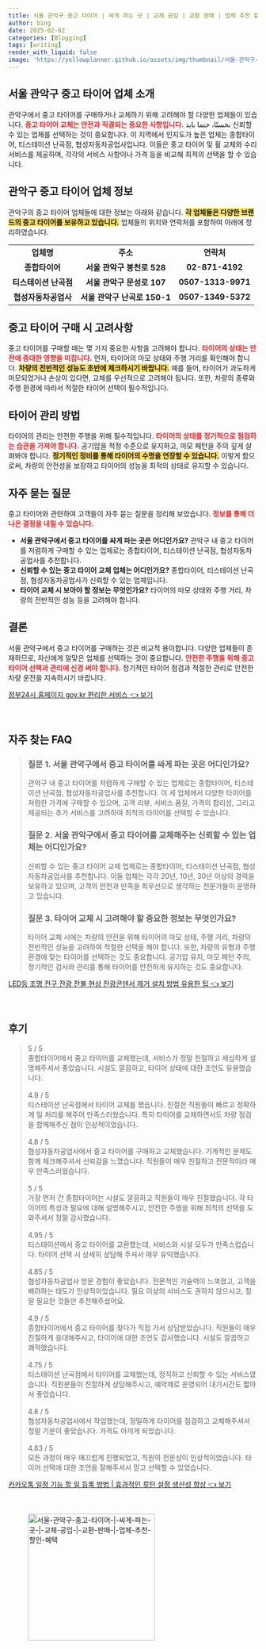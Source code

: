 ```yaml
---
title: 서울 관악구 중고 타이어 | 싸게 파는 곳 | 교체 공임 | 교환 판매 | 업체 추천 할인 혜택
author: bing
date: 2025-02-02
categories: [Blogging]
tags: [writing]
render_with_liquid: false
image: 'https://yellowplanner.github.io/assets/img/thumbnail/서울-관악구-중고-타이어-|-싸게-파는-곳-|-교체-공임-|-교환-판매-|-업체-추천-할인-혜택.webp'
---
```



<h2 id='서울 관악구 중고 타이어 업체 소개'>서울 관악구 중고 타이어 업체 소개</h2>

<p>관악구에서 중고 타이어를 구매하거나 교체하기 위해 고려해야 할 다양한 업체들이 있습니다. <b><span style="color: #ee2323;">중고 타이어 교체는 안전과 직결되는 중요한 사항입니다.</span></b> نخستًا، حتما باید 신뢰할 수 있는 업체를 선택하는 것이 중요합니다. 이 지역에서 인지도가 높은 업체는 종합타이어, 티스테이션 난곡점, 협성자동차공업사입니다. 이들은 중고 타이어 및 휠 교체와 수리 서비스를 제공하며, 각각의 서비스 사항이나 가격 등을 비교해 최적의 선택을 할 수 있습니다.</p>

<h2 id='관악구 중고 타이어 업체 정보'>관악구 중고 타이어 업체 정보</h2>

<p>관악구의 중고 타이어 업체들에 대한 정보는 아래와 같습니다. <b><span style="background-color: #ffe066;">각 업체들은 다양한 브랜드의 중고 타이어를 보유하고 있습니다.</span></b> 업체들의 위치와 연락처를 포함하여 아래에 정리하였습니다.</p>

<table>
    <tr>
        <td style="text-align: center; height: 17px;"><b>업체명</b></td>
        <td style="text-align: center; height: 17px;"><b>주소</b></td>
        <td style="text-align: center; height: 17px;"><b>연락처</b></td>
    </tr>
    <tr>
        <td style="text-align: center; height: 17px;"><b>종합타이어</b></td>
        <td style="text-align: center; height: 17px;"><b>서울 관악구 봉천로 528</b></td>
        <td style="text-align: center; height: 17px;"><b>02-871-4192</b></td>
    </tr>
    <tr>
        <td style="text-align: center; height: 17px;"><b>티스테이션 난곡점</b></td>
        <td style="text-align: center; height: 17px;"><b>서울 관악구 문성로 107</b></td>
        <td style="text-align: center; height: 17px;"><b>0507-1313-9971</b></td>
    </tr>
    <tr>
        <td style="text-align: center; height: 17px;"><b>협성자동차공업사</b></td>
        <td style="text-align: center; height: 17px;"><b>서울 관악구 난곡로 150-1</b></td>
        <td style="text-align: center; height: 17px;"><b>0507-1349-5372</b></td>
    </tr>
</table>

<h2 id='중고 타이어 구매 시 고려사항'>중고 타이어 구매 시 고려사항</h2>

<p>중고 타이어를 구매할 때는 몇 가지 중요한 사항을 고려해야 합니다. <b><span style="color: #ee2323;">타이어의 상태는 안전에 중대한 영향을 미칩니다.</span></b> 먼저, 타이어의 마모 상태와 주행 거리를 확인해야 합니다. <b><span style="background-color: #ffe066;">차량의 전반적인 성능도 초반에 체크하시기 바랍니다.</span></b> 예를 들어, 타이어가 과도하게 마모되었거나 손상이 있다면, 교체를 우선적으로 고려해야 됩니다. 또한, 차량의 종류와 주행 환경에 따라서 적절한 타이어 선택이 필수적입니다.</p>

<h2 id='타이어 관리 방법'>타이어 관리 방법</h2>

<p>타이어의 관리는 안전한 주행을 위해 필수적입니다. <b><span style="color: #ee2323;">타이어의 상태를 정기적으로 점검하는 습관을 가져야 합니다.</span></b> 공기압을 적정 수준으로 유지하고, 마모 패턴을 주의 깊게 살펴봐야 합니다. <b><span style="background-color: #ffe066;">정기적인 정비를 통해 타이어의 수명을 연장할 수 있습니다.</span></b> 이렇게 함으로써, 차량의 안전성을 보장하고 타이어의 성능을 최적의 상태로 유지할 수 있습니다.</p>

<h2 id='자주 묻는 질문'>자주 묻는 질문</h2>

<p>중고 타이어와 관련하여 고객들이 자주 묻는 질문을 정리해 보았습니다. <b><span style="color: #ee2323;">정보를 통해 더 나은 결정을 내릴 수 있습니다.</span></b></p>

<ul>
    <li><b>서울 관악구에서 중고 타이어를 싸게 파는 곳은 어디인가요?</b> 관악구 내 중고 타이어를 저렴하게 구매할 수 있는 업체로는 종합타이어, 티스테이션 난곡점, 협성자동차공업사를 추천합니다.</li>
    <li><b>신뢰할 수 있는 중고 타이어 교체 업체는 어디인가요?</b> 종합타이어, 티스테이션 난곡점, 협성자동차공업사가 신뢰할 수 있는 업체입니다.</li>
    <li><b>타이어 교체 시 보아야 할 정보는 무엇인가요?</b> 타이어의 마모 상태와 주행 거리, 차량의 전반적인 성능 등을 고려해야 합니다.</li>
</ul>

<h2 id='결론'>결론</h2>

<p>서울 관악구에서 중고 타이어를 구매하는 것은 비교적 용이합니다. 다양한 업체들이 존재하므로, 자신에게 알맞은 업체를 선택하는 것이 중요합니다. <b><span style="color: #ee2323;">안전한 주행을 위해 중고 타이어 선택과 관리에 신경 써야 합니다.</span></b> 정기적인 타이어 점검과 적절한 관리로 안전한 차량 운전을 지속하시기 바랍니다.</p>


<p><a class="click-button" title="정부24시 홈페이지 gov.kr 편리한 서비스" href="https://yellowplanner.github.io/posts/%EC%A0%95%EB%B6%8024%EC%8B%9C-%ED%99%88%ED%8E%98%EC%9D%B4%EC%A7%80-gov.kr-%ED%8E%B8%EB%A6%AC%ED%95%9C-%EC%84%9C%EB%B9%84%EC%8A%A4/" rel="dofollow">정부24시 홈페이지 gov.kr 편리한 서비스 👈 보기</a></p><br>
<h2 id='자주_찾는_FAQ'>자주 찾는 FAQ</h2>
<div itemscope="" itemtype="https://schema.org/FAQPage">
<blockquote>
<div itemscope="" itemprop="mainEntity" itemtype="https://schema.org/Question">
<h3 itemprop="name">질문 1. 서울 관악구에서 중고 타이어를 싸게 파는 곳은 어디인가요?</h3>
<div itemscope="" itemprop="acceptedAnswer" itemtype="https://schema.org/Answer">
<span itemprop="text">
<p>관악구 내 중고 타이어를 저렴하게 구매할 수 있는 업체로는 종합타이어, 티스테이션 난곡점, 협성자동차공업사를 추천합니다. 이 세 업체에서 다양한 타이어를 저렴한 가격에 구매할 수 있으며, 고객 리뷰, 서비스 품질, 가격의 합리성, 그리고 제공되는 추가 서비스를 고려하여 최적의 타이어를 선택할 수 있습니다.</p>
</span>
</div>
</div>
<div itemscope="" itemprop="mainEntity" itemtype="https://schema.org/Question">
<h3 itemprop="name">질문 2. 서울 관악구에서 중고 타이어를 교체해주는 신뢰할 수 있는 업체는 어디인가요?</h3>
<div itemscope="" itemprop="acceptedAnswer" itemtype="https://schema.org/Answer">
<span itemprop="text">
<p>신뢰할 수 있는 중고 타이어 교체 업체로는 종합타이어, 티스테이션 난곡점, 협성자동차공업사를 추천합니다. 이들 업체는 각각 20년, 10년, 30년 이상의 경력을 보유하고 있으며, 고객의 안전과 만족을 최우선으로 생각하는 전문가들이 운영하고 있습니다.</p>
</span>
</div>
</div>
<div itemscope="" itemprop="mainEntity" itemtype="https://schema.org/Question">
<h3 itemprop="name">질문 3. 타이어 교체 시 고려해야 할 중요한 정보는 무엇인가요?</h3>
<div itemscope="" itemprop="acceptedAnswer" itemtype="https://schema.org/Answer">
<span itemprop="text">
<p>타이어 교체 시에는 차량의 안전을 위해 타이어의 마모 상태, 주행 거리, 차량의 전반적인 성능을 고려하여 적절한 선택을 해야 합니다. 또한, 차량의 유형과 주행 환경에 맞는 타이어를 선택하는 것도 중요합니다. 공기압 유지, 마모 패턴 주의, 정기적인 검사와 관리를 통해 타이어를 안전하게 유지하는 것도 중요합니다.</p>
</span>
</div>
</div>
</blockquote>
</div>
<p><a class="click-button" title="LED등 조명 전구 잔광 잔불 현상 잔광콘덴서 제거 설치 방법 유용한 팁" href="https://yellowplanner.github.io/posts/LED%EB%93%B1-%EC%A1%B0%EB%AA%85-%EC%A0%84%EA%B5%AC-%EC%9E%94%EA%B4%91-%EC%9E%94%EB%B6%88-%ED%98%84%EC%83%81-%EC%9E%94%EA%B4%91%EC%BD%98%EB%8D%B4%EC%84%9C-%EC%A0%9C%EA%B1%B0-%EC%84%A4%EC%B9%98-%EB%B0%A9%EB%B2%95-%EC%9C%A0%EC%9A%A9%ED%95%9C-%ED%8C%81/" rel="dofollow">LED등 조명 전구 잔광 잔불 현상 잔광콘덴서 제거 설치 방법 유용한 팁 👈 보기</a></p><br>
<h2 id='후기'>후기</h2>
<div itemscope itemtype="https://schema.org/Product">
  <blockquote>
  <div itemprop="review" itemscope itemtype="https://schema.org/Review">
      <div itemprop="reviewRating" itemscope itemtype="https://schema.org/Rating"> <span itemprop="ratingValue">5</span> / <span itemprop="bestRating">5</span> </div>
      <span itemprop="reviewBody">종합타이어에서 중고 타이어를 교체했는데, 서비스가 정말 친절하고 세심하게 설명해주셔서 좋았습니다. 시설도 깔끔하고, 타이어 상태에 대한 조언도 유용했습니다.</span>
  </div>
  <br>
  <div itemprop="review" itemscope itemtype="https://schema.org/Review">
      <div itemprop="reviewRating" itemscope itemtype="https://schema.org/Rating"> <span itemprop="ratingValue">4.9</span> / <span itemprop="bestRating">5</span> </div>
      <span itemprop="reviewBody">티스테이션 난곡점에서 타이어 교체를 했습니다. 친절한 직원들이 빠르고 정확하게 일 처리를 해주어 만족스러웠습니다. 특히 타이어를 교체하면서도 차량 점검을 함께해주신 점이 인상적이었습니다.</span>
  </div>
  <br>
  <div itemprop="review" itemscope itemtype="https://schema.org/Review">
      <div itemprop="reviewRating" itemscope itemtype="https://schema.org/Rating"> <span itemprop="ratingValue">4.8</span> / <span itemprop="bestRating">5</span> </div>
      <span itemprop="reviewBody">협성자동차공업사에서 중고 타이어를 구매하고 교체했습니다. 기계적인 문제도 함께 체크해주셔서 신뢰감을 느꼈습니다. 직원들이 매우 친절하고 전문적이라 매우 만족스러웠습니다.</span>
  </div>
  <br>
  <div itemprop="review" itemscope itemtype="https://schema.org/Review">
      <div itemprop="reviewRating" itemscope itemtype="https://schema.org/Rating"> <span itemprop="ratingValue">5</span> / <span itemprop="bestRating">5</span> </div>
      <span itemprop="reviewBody">가장 먼저 간 종합타이어는 시설도 깔끔하고 직원들이 매우 친절했습니다. 각 타이어의 특성과 필요에 대해 설명해주시고, 안전한 주행을 위해 최적의 선택을 도와주셔서 정말 감사했습니다.</span>
  </div>
  <br>
  <div itemprop="review" itemscope itemtype="https://schema.org/Review">
      <div itemprop="reviewRating" itemscope itemtype="https://schema.org/Rating"> <span itemprop="ratingValue">4.95</span> / <span itemprop="bestRating">5</span> </div>
      <span itemprop="reviewBody">티스테이션에서 중고 타이어를 교환했는데, 서비스와 시설 모두가 만족스럽습니다. 타이어 선택 시 상세히 상담해 주셔서 매우 유익했습니다.</span>
  </div>
  <br>
  <div itemprop="review" itemscope itemtype="https://schema.org/Review">
      <div itemprop="reviewRating" itemscope itemtype="https://schema.org/Rating"> <span itemprop="ratingValue">4.85</span> / <span itemprop="bestRating">5</span> </div>
      <span itemprop="reviewBody">협성자동차공업사 방문 경험이 좋았습니다. 전문적인 기술력이 느껴졌고, 고객을 배려하는 태도가 인상적이었습니다. 필요 이상의 서비스도 권하지 않으시고, 정말 필요한 것들만 추천해주셨어요.</span>
  </div>
  <br>
  <div itemprop="review" itemscope itemtype="https://schema.org/Review">
      <div itemprop="reviewRating" itemscope itemtype="https://schema.org/Rating"> <span itemprop="ratingValue">4.9</span> / <span itemprop="bestRating">5</span> </div>
      <span itemprop="reviewBody">종합타이어에서 중고 타이어를 찾다가 직접 가서 상담받았습니다. 직원들이 매우 친절하게 응대해주시고, 타이어에 대한 조언도 감사했습니다. 시설도 깔끔하고 쾌적했습니다.</span>
  </div>
  <br>
  <div itemprop="review" itemscope itemtype="https://schema.org/Review">
      <div itemprop="reviewRating" itemscope itemtype="https://schema.org/Rating"> <span itemprop="ratingValue">4.75</span> / <span itemprop="bestRating">5</span> </div>
      <span itemprop="reviewBody">티스테이션 난곡점에서 타이어를 교체했는데, 정직하고 신뢰할 수 있는 서비스였습니다. 직원분들이 친절하게 상담해주시고, 예약제로 운영되어 대기시간도 짧아서 좋았습니다.</span>
  </div>
  <br>
  <div itemprop="review" itemscope itemtype="https://schema.org/Review">
      <div itemprop="reviewRating" itemscope itemtype="https://schema.org/Rating"> <span itemprop="ratingValue">4.8</span> / <span itemprop="bestRating">5</span> </div>
      <span itemprop="reviewBody">협성자동차공업사에서 작업했는데, 정밀하게 타이어를 점검하고 교체해주셔서 정말 기분이 좋았습니다. 가격도 아끼게 되었습니다.</span>
  </div>
  <br>
  <div itemprop="review" itemscope itemtype="https://schema.org/Review">
      <div itemprop="reviewRating" itemscope itemtype="https://schema.org/Rating"> <span itemprop="ratingValue">4.83</span> / <span itemprop="bestRating">5</span> </div>
      <span itemprop="reviewBody">모든 과정이 매우 매끄럽게 진행되었고, 직원의 전문성이 인상적이었습니다. 타이어 선택에 대한 조언을 잘해주셔서 믿고 선택할 수 있었습니다.</span>
  </div>
  </blockquote>
</div>
<p><a class="click-button" title="카카오톡 일정 기능 할 일 등록 방법 | 효과적인 루틴 설정 생산성 향상" href="https://yellowplanner.github.io/posts/%EC%B9%B4%EC%B9%B4%EC%98%A4%ED%86%A1-%EC%9D%BC%EC%A0%95-%EA%B8%B0%EB%8A%A5-%ED%95%A0-%EC%9D%BC-%EB%93%B1%EB%A1%9D-%EB%B0%A9%EB%B2%95-%ED%9A%A8%EA%B3%BC%EC%A0%81%EC%9D%B8-%EB%A3%A8%ED%8B%B4-%EC%84%A4%EC%A0%95-%EC%83%9D%EC%82%B0%EC%84%B1-%ED%96%A5%EC%83%81/" rel="dofollow">카카오톡 일정 기능 할 일 등록 방법 | 효과적인 루틴 설정 생산성 향상 👈 보기</a></p><br>
<figure class="image"><img src="https://yellowplanner.github.io/assets/img/thumbnail/서울-관악구-중고-타이어-|-싸게-파는-곳-|-교체-공임-|-교환-판매-|-업체-추천-할인-혜택.webp" alt="서울-관악구-중고-타이어-|-싸게-파는-곳-|-교체-공임-|-교환-판매-|-업체-추천-할인-혜택" width="256" height="256"></figure>
